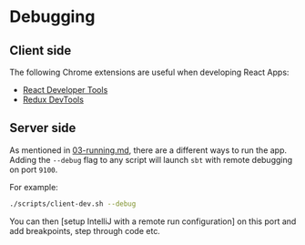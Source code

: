 # Debugging

## Client side
The following Chrome extensions are useful when developing React Apps:
- [React Developer Tools](https://chrome.google.com/webstore/detail/react-developer-tools/fmkadmapgofadopljbjfkapdkoienihi)
- [Redux DevTools](https://chrome.google.com/webstore/detail/redux-devtools/lmhkpmbekcpmknklioeibfkpmmfibljd)

## Server side
As mentioned in [03-running.md](./03-running.md), there are a different ways to run the app.
Adding the `--debug` flag to any script will launch `sbt` with remote debugging on port `9100`.

For example:

```bash
./scripts/client-dev.sh --debug
```

You can then [setup IntelliJ with a remote run configuration] on this port and add breakpoints, step through code etc.

